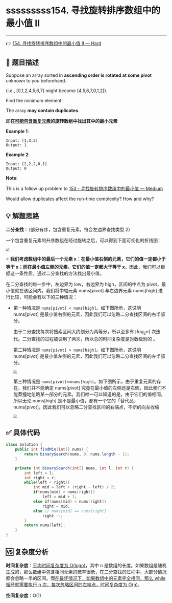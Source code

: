 # sssssssss154. 寻找旋转排序数组中的最小值 II

---

👉 [154. 寻找旋转排序数组中的最小值 II — Hard](https://leetcode-cn.com/problems/find-minimum-in-rotated-sorted-array-ii/)

## 📜 题目描述

Suppose an array sorted in **ascending order is rotated at some pivot** unknown to you beforehand.

(i.e.,  [0,1,2,4,5,6,7] might become  [4,5,6,7,0,1,2]).

Find the minimum element.

The array **may contain duplicates**.

即**在<u>可能包含重复元素</u>的旋转数组中找出其中的最小元素**

**Example 1**:

```
Input: [1,3,5]
Output: 1
```

**Example 2**:

```
Input: [2,2,2,0,1]
Output: 0
```

**Note**:

This is a follow up problem to  [153 - 寻找旋转排序数组中的最小值 — Medium](计算机基础/算法/LeetCode/二分查找/153-寻找旋转排序数组中的最小值.md)

Would allow duplicates affect the run-time complexity? How and why?

## 💡 解题思路 

**二分查找**：（部分有序，包含重复元素，符合左边界查找类型 2）

一个包含重复元素的升序数组在经过旋转之后，可以得到下面可视化的折线图：

<img src="https://cs-wiki.oss-cn-shanghai.aliyuncs.com/img/20200926152151.png" style="zoom: 67%;" />

⭐ **我们考虑数组中的最后一个元素 x：在最小值右侧的元素，它们的值一定都小于等于 x；而在最小值左侧的元素，它们的值一定都大于等于 x**。因此，我们可以根据这一条性质，通过二分查找的方法找出最小值。

在二分查找的每一步中，左边界为 low，右边界为 high，区间的中点为 pivot，最小值就在该区间内。我们将中轴元素 nums[pivot] 与右边界元素 nums[high] 进行比较，可能会有以下的三种情况：

- 第一种情况是 `nums[pivot] < nums[high]`。如下图所示，这说明 nums[pivot] 是最小值右侧的元素，因此我们可以忽略二分查找区间的右半部分。

  由于二分查找每次将搜索区间大约划分为两等分，所以至多有 $\lceil \log_{2}n \rceil$ 次迭代。二分查找的过程被调用了两次，所以总的时间复杂度是对数级别的 。

  第二种情况是 `nums[pivot] > nums[high]`。如下图所示，这说明 nums[pivot] 是最小值左侧的元素，因此我们可以忽略二分查找区间的左半部分。

  <img src="https://cs-wiki.oss-cn-shanghai.aliyuncs.com/img/20200926152607.png" style="zoom:67%;" />

  第三种情况是 `nums[pivot]==nums[high]`。如下图所示，由于重复元素的存在，我们并不能确定 nums[pivot] 究竟在最小值的左侧还是右侧，因此我们不能莽撞地忽略某一部分的元素。我们唯一可以知道的是，由于它们的值相同，所以无论 nums[high] 是不是最小值，都有一个它的「替代品」nums[pivot]，因此我们可以忽略二分查找区间的右端点，不断的向左收缩

  <img src="https://cs-wiki.oss-cn-shanghai.aliyuncs.com/img/20200926152733.png" style="zoom:67%;" />



## ✅  具体代码 


```java
class Solution {
    public int findMin(int[] nums) {
        return binarySearch(nums, 0, nums.length - 1);
    }

    private int binarySearch(int[] nums, int l, int r) {
        int left = l;
        int right = r;
        while(left < right){
            int mid = left + (right - left) / 2;
            if(nums[mid] > nums[right])
                left = mid + 1;
            else if(nums[mid] < nums[right]) 
                right = mid;
            else // nums[mid] == nums[right]
                right --;
        }
        return nums[left];
    }
}   
```

## 🆚 复杂度分析

**时间复杂度**：<u>平均时间复杂度为 O(logn)</u>，其中 n 是数组的长度。如果数组是随机生成的，那么数组中包含相同元素的概率很低，在二分查找的过程中，大部分情况都会忽略一半的区间。而<u>在最坏情况下，如果数组中的元素完全相同，那么 while 循环就需要执行 n 次，每次忽略区间的右端点，时间复杂度为 O(n)</u>。

**空间复杂度**：O(1)

